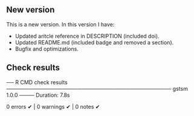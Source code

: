 ## New version

This is a new version. In this version I have:

* Updated aritcle reference in DESCRIPTION (included doi).
* Updated README.md (included badge and removed a section).
* Bugfix and optimizations.

## Check results

── R CMD check results ──────────────────────────────────────────── gstsm 1.0.0 ────
Duration: 7.8s

0 errors ✔ | 0 warnings ✔ | 0 notes ✔
